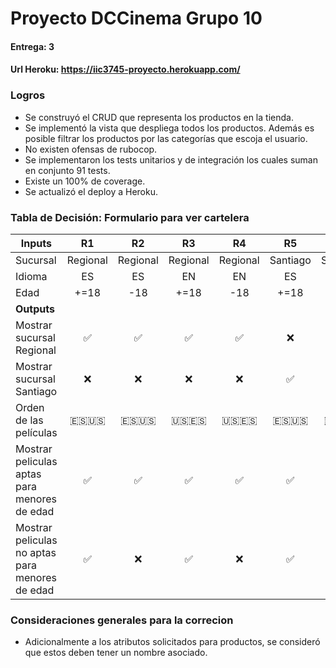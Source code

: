 # Proyecto DCCinema Grupo 10
#### Entrega: 3
#### Url Heroku: https://iic3745-proyecto.herokuapp.com/


### Logros
 
- Se construyó el CRUD que representa los productos en la tienda. 
- Se implementó la vista que despliega todos los productos. Además es posible filtrar los productos por las categorías que escoja el usuario.
- No existen ofensas de rubocop.
- Se implementaron los tests unitarios y de integración los cuales suman en conjunto 91 tests.
- Existe un 100% de coverage. 
- Se actualizó el deploy a Heroku.

### Tabla de Decisión: Formulario para ver cartelera

|  Inputs   | R1        | R2 | R3 | R4 | R5 | R6 | R7 | R8 |
|---------  |:--:       |:--:|:--:|:--:|:--:|:--:|:--:|:--: |
|  Sucursal | Regional  | Regional   | Regional   | Regional   | Santiago  | Santiago   | Santiago   | Santiago   |
| Idioma    | ES        | ES         | EN         | EN         | ES        | ES         | EN         | EN         |
| Edad      | +=18      | -18        | +=18       | -18        | +=18      | -18        | +=18       | -18        |
| **Outputs**               |    |     |    |     |    |     |    |     |
| Mostrar sucursal Regional | ✅ | ✅ | ✅ | ✅ | ❌ | ❌ | ❌ | ❌ |
| Mostrar sucursal Santiago | ❌ | ❌ | ❌ | ❌ | ✅ | ✅ | ✅ | ✅ |
| Orden de las películas | 🇪🇸🇺🇸 | 🇪🇸🇺🇸 | 🇺🇸🇪🇸 | 🇺🇸🇪🇸 | 🇪🇸🇺🇸 | 🇪🇸🇺🇸 | 🇺🇸🇪🇸 | 🇺🇸🇪🇸 |
| Mostrar peliculas aptas para menores de edad | ✅ | ✅ | ✅ | ✅ | ✅ | ✅ | ✅ | ✅ |
| Mostrar peliculas no aptas para menores de edad | ✅ | ❌ | ✅ | ❌ | ✅ | ❌ | ✅ | ❌ |


### Consideraciones generales para la correcion

- Adicionalmente a los atributos solicitados para productos, se consideró que estos deben tener un nombre asociado.

